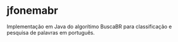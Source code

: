 # jfonemabr
Implementação em Java do algorítimo BuscaBR para classificação e pesquisa de palavras em português.
